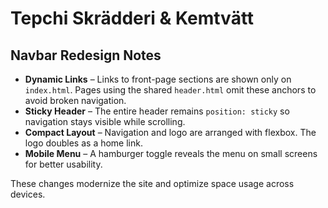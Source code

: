 # Tepchi Skrädderi & Kemtvätt

## Navbar Redesign Notes

- **Dynamic Links** – Links to front-page sections are shown only on `index.html`. Pages using the shared `header.html` omit these anchors to avoid broken navigation.
- **Sticky Header** – The entire header remains `position: sticky` so navigation stays visible while scrolling.
- **Compact Layout** – Navigation and logo are arranged with flexbox. The logo doubles as a home link.
- **Mobile Menu** – A hamburger toggle reveals the menu on small screens for better usability.

These changes modernize the site and optimize space usage across devices.
